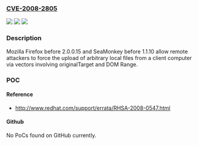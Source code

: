 ### [CVE-2008-2805](https://cve.mitre.org/cgi-bin/cvename.cgi?name=CVE-2008-2805)
![](https://img.shields.io/static/v1?label=Product&message=n%2Fa&color=blue)
![](https://img.shields.io/static/v1?label=Version&message=n%2Fa&color=blue)
![](https://img.shields.io/static/v1?label=Vulnerability&message=n%2Fa&color=brighgreen)

### Description

Mozilla Firefox before 2.0.0.15 and SeaMonkey before 1.1.10 allow remote attackers to force the upload of arbitrary local files from a client computer via vectors involving originalTarget and DOM Range.

### POC

#### Reference
- http://www.redhat.com/support/errata/RHSA-2008-0547.html

#### Github
No PoCs found on GitHub currently.

